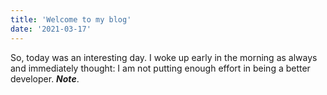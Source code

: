 ```yaml
---
title: 'Welcome to my blog'
date: '2021-03-17'
---
```


So, today was an interesting day. I woke up early in the morning as always and immediately thought: I am not putting enough effort in being a better developer. ***Note***.